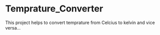 # Temprature_Converter
This project helps to convert temprature from Celcius to kelvin and vice versa...
